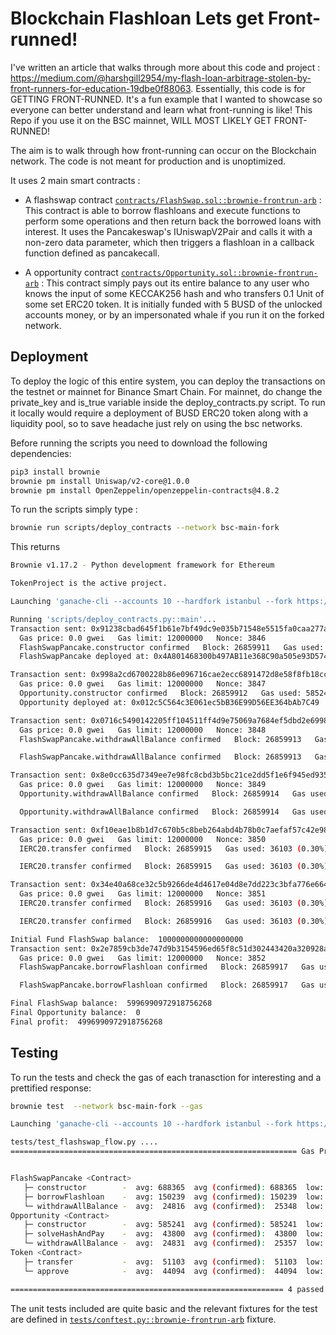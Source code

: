 # Blockchain Flashloan Lets get Front-runned!

I've written an article that walks through more about this code and project : https://medium.com/@harshgill2954/my-flash-loan-arbitrage-stolen-by-front-runners-for-education-19dbe0f88063.
Essentially, this code is for GETTING FRONT-RUNNED. It's a fun example that I wanted to showcase so everyone can better understand and learn what front-running is like! This Repo if you use it on the BSC mainnet, WILL MOST LIKELY GET FRONT-RUNNED!

The aim is to walk through how front-running can occur on the Blockchain network. The code is not meant for production and is unoptimized.

It uses 2 main smart contracts :

- A flashswap contract [`contracts/FlashSwap.sol::brownie-frontrun-arb`](contracts/FlashSwap.sol) : This contract is able to borrow flashloans and execute functions to perform some operations and then return back the borrowed loans with interest. It uses the Pancakeswap's IUniswapV2Pair and calls it with a non-zero data parameter, which then triggers a flashloan in a callback function defined as pancakecall.

- A opportunity contract [`contracts/Opportunity.sol::brownie-frontrun-arb`](contracts/Opportunity.sol) : This contract simply pays out its entire balance to any user who knows the input of some KECCAK256 hash and who transfers 0.1 Unit of some set ERC20 token. It is initially funded with 5 BUSD of the unlocked accounts money, or by an impersonated whale if you run it on the forked network.

## Deployment

To deploy the logic of this entire system, you can deploy the transactions on the testnet or mainnet for Binance Smart Chain. For mainnet, do change the private_key and is_true variable inside the deploy_contracts.py script. To run it locally would require a deployment of BUSD ERC20 token along with a liquidity pool, so to save headache just rely on using the bsc networks.

Before running the scripts you need to download the following dependencies:

```bash
pip3 install brownie
brownie pm install Uniswap/v2-core@1.0.0
brownie pm install OpenZeppelin/openzeppelin-contracts@4.8.2
```

To run the scripts simply type :

```bash
brownie run scripts/deploy_contracts --network bsc-main-fork
```

This returns

```bash
Brownie v1.17.2 - Python development framework for Ethereum

TokenProject is the active project.

Launching 'ganache-cli --accounts 10 --hardfork istanbul --fork https://bsc-dataseed.binance.org --gasLimit 12000000 --mnemonic brownie --port 8545 --chainId 56'...

Running 'scripts/deploy_contracts.py::main'...
Transaction sent: 0x91238cbad645f1b61e7bf49dc9e035b71548e5515fa0caa277ab8c3e4148dfd6
  Gas price: 0.0 gwei   Gas limit: 12000000   Nonce: 3846
  FlashSwapPancake.constructor confirmed   Block: 26859911   Gas used: 688365 (5.74%)
  FlashSwapPancake deployed at: 0x4A801468300b497AB11e368C90a505e93D574aF0

Transaction sent: 0x998a2cd6700228b86e096716cae2ecc6891472d8e58f8fb18ccfd68007d9c17c
  Gas price: 0.0 gwei   Gas limit: 12000000   Nonce: 3847
  Opportunity.constructor confirmed   Block: 26859912   Gas used: 585241 (4.88%)
  Opportunity deployed at: 0x012c5C564c3E061ec5bB36E99D56EE364bAb7C49

Transaction sent: 0x0716c5490142205ff104511ff4d9e75069a7684ef5dbd2e69986ce248f426e19
  Gas price: 0.0 gwei   Gas limit: 12000000   Nonce: 3848
  FlashSwapPancake.withdrawAllBalance confirmed   Block: 26859913   Gas used: 31948 (0.27%)

  FlashSwapPancake.withdrawAllBalance confirmed   Block: 26859913   Gas used: 31948 (0.27%)

Transaction sent: 0x8e0cc635d7349ee7e98fc8cbd3b5bc21ce2dd5f1e6f945ed93506f7c804626fb
  Gas price: 0.0 gwei   Gas limit: 12000000   Nonce: 3849
  Opportunity.withdrawAllBalance confirmed   Block: 26859914   Gas used: 31957 (0.27%)

  Opportunity.withdrawAllBalance confirmed   Block: 26859914   Gas used: 31957 (0.27%)

Transaction sent: 0xf10eae1b8b1d7c670b5c8beb264abd4b78b0c7aefaf57c42e9893ae85fbdb119
  Gas price: 0.0 gwei   Gas limit: 12000000   Nonce: 3850
  IERC20.transfer confirmed   Block: 26859915   Gas used: 36103 (0.30%)

  IERC20.transfer confirmed   Block: 26859915   Gas used: 36103 (0.30%)

Transaction sent: 0x34e40a68ce32c5b9266de4d4617e04d8e7dd223c3bfa776e66444d3bc5e67e4d
  Gas price: 0.0 gwei   Gas limit: 12000000   Nonce: 3851
  IERC20.transfer confirmed   Block: 26859916   Gas used: 36103 (0.30%)

  IERC20.transfer confirmed   Block: 26859916   Gas used: 36103 (0.30%)

Initial Fund FlashSwap balance:  1000000000000000000
Transaction sent: 0x2e7859cb3de747d9b3154596ed65f8c51d302443420a320928a684d34172bea1
  Gas price: 0.0 gwei   Gas limit: 12000000   Nonce: 3852
  FlashSwapPancake.borrowFlashloan confirmed   Block: 26859917   Gas used: 150239 (1.25%)

  FlashSwapPancake.borrowFlashloan confirmed   Block: 26859917   Gas used: 150239 (1.25%)

Final FlashSwap balance:  5996990972918756268
Final Opportunity balance:  0
Final profit:  4996990972918756268
```

## Testing

To run the tests and check the gas of each tranasction for interesting and a prettified response:

```bash
brownie test  --network bsc-main-fork --gas
```

```bash
Launching 'ganache-cli --accounts 10 --hardfork istanbul --fork https://bsc-dataseed.binance.org --gasLimit 12000000 --mnemonic brownie --port 8545 --chainId 56'...

tests/test_flashswap_flow.py ....                                                                                                      [100%]
================================================================ Gas Profile =================================================================


FlashSwapPancake <Contract>
   ├─ constructor        -  avg: 688365  avg (confirmed): 688365  low: 688365  high: 688365
   ├─ borrowFlashloan    -  avg: 150239  avg (confirmed): 150239  low: 150239  high: 150239
   └─ withdrawAllBalance -  avg:  24816  avg (confirmed):  25348  low:  22693  high:  25348
Opportunity <Contract>
   ├─ constructor        -  avg: 585241  avg (confirmed): 585241  low: 585241  high: 585241
   ├─ solveHashAndPay    -  avg:  43800  avg (confirmed):  43800  low:  43800  high:  43800
   └─ withdrawAllBalance -  avg:  24831  avg (confirmed):  25357  low:  22731  high:  25357
Token <Contract>
   ├─ transfer           -  avg:  51103  avg (confirmed):  51103  low:  51091  high:  51115
   └─ approve            -  avg:  44094  avg (confirmed):  44094  low:  44094  high:  44094

============================================================= 4 passed in 14.10s =============================================================
```

The unit tests included are quite basic and the relevant fixtures for the test are defined in [`tests/conftest.py::brownie-frontrun-arb`](tests/conftest.py) fixture.
